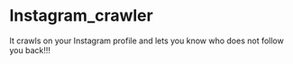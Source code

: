 # Instagram_crawler
It crawls on your Instagram profile and lets you know who does not follow you back!!!
